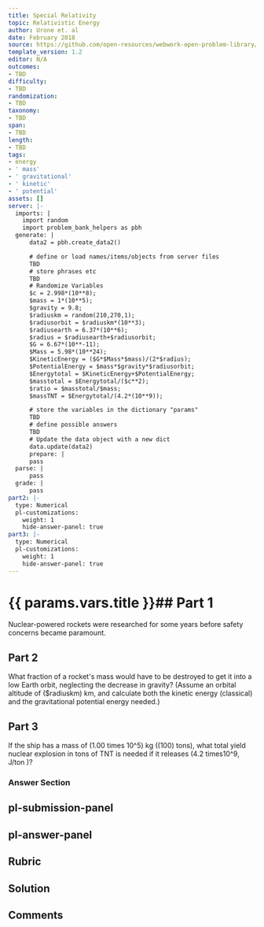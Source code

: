 ```yaml
---
title: Special Relativity
topic: Relativistic Energy
author: Urone et. al
date: February 2018
source: https://github.com/open-resources/webwork-open-problem-library/tree/master/Contrib/BrockPhysics/College_Physics_Urone/28.Special_Relativity/28-06.Relativistic_Energy/NU_U17-28-06-026.pg
template_version: 1.2
editor: N/A
outcomes:
- TBD
difficulty:
- TBD
randomization:
- TBD
taxonomy:
- TBD
span:
- TBD
length:
- TBD
tags:
- energy
- ' mass'
- ' gravitational'
- ' kinetic'
- ' potential'
assets: []
server: |-
  imports: |
    import random
    import problem_bank_helpers as pbh
  generate: |
      data2 = pbh.create_data2()

      # define or load names/items/objects from server files
      TBD
      # store phrases etc
      TBD
      # Randomize Variables
      $c = 2.998*(10**8);
      $mass = 1*(10**5);
      $gravity = 9.8;
      $radiuskm = random(210,270,1);
      $radiusorbit = $radiuskm*(10**3);
      $radiusearth = 6.37*(10**6);
      $radius = $radiusearth+$radiusorbit;
      $G = 6.67*(10**-11);
      $Mass = 5.98*(10**24);
      $KineticEnergy = ($G*$Mass*$mass)/(2*$radius);
      $PotentialEnergy = $mass*$gravity*$radiusorbit;
      $Energytotal = $KineticEnergy+$PotentialEnergy;
      $masstotal = $Energytotal/($c**2);
      $ratio = $masstotal/$mass;
      $massTNT = $Energytotal/(4.2*(10**9));

      # store the variables in the dictionary "params"
      TBD
      # define possible answers
      TBD
      # Update the data object with a new dict
      data.update(data2)
      prepare: |
      pass
  parse: |
      pass
  grade: |
      pass
part2: |-
  type: Numerical
  pl-customizations:
    weight: 1
    hide-answer-panel: true
part3: |-
  type: Numerical
  pl-customizations:
    weight: 1
    hide-answer-panel: true
---
```


# {{ params.vars.title }}## Part 1 
Nuclear-powered rockets were researched for some years before safety concerns became paramount. 
## Part 2 
What fraction of a rocket's mass would have to be destroyed to get it into a low Earth orbit, neglecting the decrease in gravity? (Assume an orbital altitude of ($radiuskm) km, and calculate both the kinetic energy (classical) and the gravitational potential energy needed.) 
## Part 3 
If the ship has a mass of (1.00 times 10^5) kg ((100) tons), what total yield nuclear explosion in tons of TNT is needed if it releases (4.2 times10^9, J/ton )? 


### Answer Section 


## pl-submission-panel 


## pl-answer-panel 


## Rubric 


## Solution 


## Comments 


